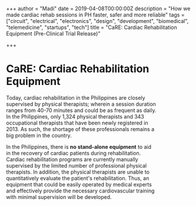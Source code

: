 +++
author = "Madi"
date = 2019-04-08T00:00:00Z
description = "How we made cardiac rehab sessions in PH faster, safer and more reliable"
tags = ["circuit", "electrical", "electronics", "design", "development", "biomedical", "telemedicine", "startups", "tech"]
title = "CaRE: Cardiac Rehabilitation Equipment (Pre-Clinical Trial Release)"

+++
# **CaRE: Cardiac Rehabilitation Equipment**

Today, cardiac rehabilitation in the Philippines are closely  
supervised by physical therapists; wherein a session duration  
ranges from 40-70 minutes and could be as frequent as daily.  
In the Philippines, only 1,324 physical therapists and 343  
occupational therapists that have been newly registered in  
2013\. As such, the shortage of these professionals remains a  
big problem in the country. 

  
In the Philippines, there is **no stand-alone equipment** to aid  
in the recovery of cardiac patients during rehabilitation.  
Cardiac rehabilitation programs are currently manually  
supervised by the limited number of professional physical  
therapists. In addition, the physical therapists are unable to  
quantitatively evaluate the patient's rehabilitation. Thus, an  
equipment that could be easily operated by medical experts  
and effectively provide the necessary cardiovascular training  
with minimal supervision will be developed. 
